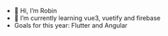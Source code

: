- 👋 Hi, I’m Robin
- 🌱 I’m currently learning vue3, vuetify and firebase
- Goals for this year: Flutter and Angular
